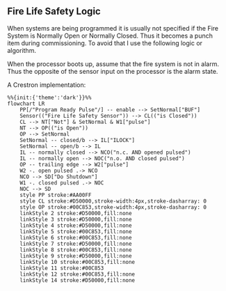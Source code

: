 ## Fire Life Safety Logic
When systems are being programmed it is usually not specified if the Fire System is Normally Open or Normally Closed. Thus it becomes a punch item during commissioning. To avoid that I use the following logic or algorithm.

When the processor boots up, assume that the fire system is not in alarm. Thus the opposite of the sensor input on the processor is the alarm state.

A Crestron implementation:
```mermaid
%%{init:{'theme':'dark'}}%%
flowchart LR
    PP[/"Program Ready Pulse"/] -- enable --> SetNormal["BUF"]
    Sensor(("Fire Life Safety Sensor")) --> CL(("is Closed"))
    CL --> NT["Not"] & SetNormal & W1["pulse"]
    NT --> OP(("is Open"))
    OP --> SetNormal
    SetNormal -- closed/b --> IL["ILOCK"]
    SetNormal -- open/b --> IL
    IL -- normally closed --> NCO("n.c. AND opened pulsed")
    IL -- normally open --> NOC("n.o. AND closed pulsed")
    OP -- trailing edge --> W2["pulse"]
    W2 -. open pulsed .-> NCO
    NCO --> SD["Do Shutdown"]
    W1 -. closed pulsed .-> NOC
    NOC --> SD
    style PP stroke:#AA00FF
    style CL stroke:#D50000,stroke-width:4px,stroke-dasharray: 0
    style OP stroke:#00C853,stroke-width:4px,stroke-dasharray: 0
    linkStyle 2 stroke:#D50000,fill:none
    linkStyle 3 stroke:#D50000,fill:none
    linkStyle 4 stroke:#D50000,fill:none
    linkStyle 5 stroke:#00C853,fill:none
    linkStyle 6 stroke:#00C853,fill:none
    linkStyle 7 stroke:#D50000,fill:none
    linkStyle 8 stroke:#00C853,fill:none
    linkStyle 9 stroke:#D50000,fill:none
    linkStyle 10 stroke:#00C853,fill:none
    linkStyle 11 stroke:#00C853
    linkStyle 12 stroke:#00C853,fill:none
    linkStyle 14 stroke:#D50000,fill:none



```